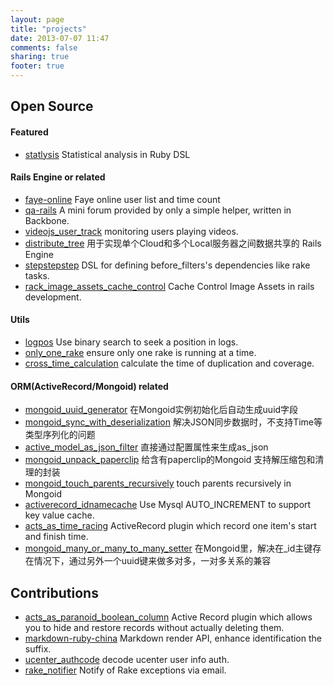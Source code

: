 ```yaml
---
layout: page
title: "projects"
date: 2013-07-07 11:47
comments: false
sharing: true
footer: true
---
```


Open Source
------------------------------------------------

#### Featured
* [statlysis](http://github.com/eoecn/statlysis) Statistical analysis in Ruby DSL

#### Rails Engine or related
* [faye-online](http://github.com/eoecn/faye-online) Faye online user list and time count
* [qa-rails](http://github.com/eoecn/qa-rails) A mini forum provided by only a simple helper, written in Backbone.
* [videojs_user_track](http://github.com/eoecn/videojs_user_track) monitoring users playing videos.
* [distribute_tree](https://github.com/mvj3/distribute_tree) 用于实现单个Cloud和多个Local服务器之间数据共享的 Rails Engine 
* [stepstepstep](http://github.com/eoecn/stepstepstep) DSL for defining before_filters's dependencies like rake tasks.
* [rack_image_assets_cache_control](http://github.com/eoecn/rack_image_assets_cache_control) Cache Control Image Assets in rails development.

#### Utils
* [logpos](http://github.com/mvj3/logpos) Use binary search to seek a position in logs.
* [only_one_rake](http://github.com/mvj3/only_one_rake) ensure only one rake is running at a time.
* [cross_time_calculation](http://github.com/eoecn/cross_time_calculation) calculate the time of duplication and coverage.

#### ORM(ActiveRecord/Mongoid) related
* [mongoid_uuid_generator](https://github.com/mvj3/mongoid_uuid_generator) 在Mongoid实例初始化后自动生成uuid字段
* [mongoid_sync_with_deserialization](https://github.com/mvj3/mongoid_sync_with_deserialization) 解决JSON同步数据时，不支持Time等类型序列化的问题
* [active_model_as_json_filter](https://github.com/mvj3/active_model_as_json_filter) 直接通过配置属性来生成as_json
* [mongoid_unpack_paperclip](https://github.com/mvj3/mongoid_unpack_paperclip) 给含有paperclip的Mongoid 支持解压缩包和清理的封装
* [mongoid_touch_parents_recursively](https://github.com/mvj3/mongoid_touch_parents_recursively) touch parents recursively in Mongoid 
* [activerecord_idnamecache](http://github.com/mvj3/activerecord_idnamecache) Use Mysql AUTO_INCREMENT to support key value cache.
* [acts_as_time_racing](http://github.com/eoecn/acts_as_time_racing) ActiveRecord plugin which record one item's start and finish time.
* [mongoid_many_or_many_to_many_setter](https://github.com/mvj3/mongoid_many_or_many_to_many_setter) 在Mongoid里，解决在_id主键存在情况下，通过另外一个uuid键来做多对多，一对多关系的兼容  

Contributions
------------------------------------------------
* [acts_as_paranoid_boolean_column](https://github.com/mvj3/rails3_acts_as_paranoid) Active Record plugin which allows you to hide and restore records without actually deleting them.
* [markdown-ruby-china](http://github.com/eoecn/markdown-ruby-china) Markdown render API, enhance identification the suffix.
* [ucenter_authcode](http://github.com/eoecn/ucenter_authcode) decode ucenter user info auth.
* [rake_notifier](http://github.com/eoecn/rake_notifier) Notify of Rake exceptions via email.
